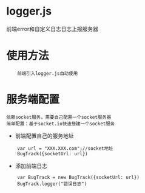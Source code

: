 # logger.js

前端error和自定义日志日志上报服务器
		

# 使用方法
		前端引入logger.js自动使用
		
# 服务端配置
    依赖socket服务，需要自己配置一个socket服务器
    简单配置：基于socket.io快速搭建一个socket服务

- 前端配置自己的服务地址
``` 
    var url = "XXX.XXX.com";//socket地址
    BugTrack({socketUrl: url})
```

- 添加前端日志
``` 
    var BugTrack = new BugTrack({socketUrl: url})
    BugTrack.logger("错误日志")
```    




 		






		

